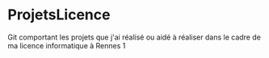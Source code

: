 # ProjetsLicence
Git comportant les projets que j'ai réalisé ou aidé à réaliser dans le cadre de ma licence informatique à Rennes 1
